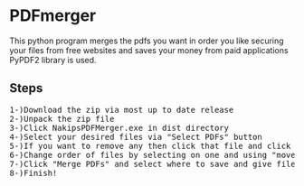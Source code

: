 # PDFmerger
This python program merges the pdfs you want in order you like securing your files from free websites and saves your money from paid applications PyPDF2 library is used.
## Steps
<pre>
1-)Download the zip via most up to date release
2-)Unpack the zip file
3-)Click NakipsPDFMerger.exe in dist directory
4-)Select your desired files via "Select PDFs" button
5-)If you want to remove any then click that file and click "Remove Selected"
6-)Change order of files by selecting on one and using "move up" , "move down" buttons
7-)Click "Merge PDFs" and select where to save and give file a name.
8-)Finish!
  <pre>

